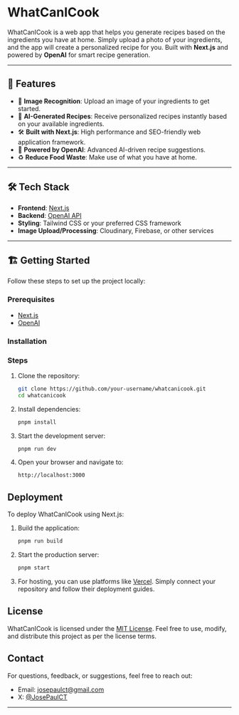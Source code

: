 # WhatCanICook

WhatCanICook is a web app that helps you generate recipes based on the ingredients you have at home. Simply upload a photo of your ingredients, and the app will create a personalized recipe for you. Built with **Next.js** and powered by **OpenAI** for smart recipe generation.

---

## 🚀 Features

- 📸 **Image Recognition**: Upload an image of your ingredients to get started.
- 🍳 **AI-Generated Recipes**: Receive personalized recipes instantly based on your available ingredients.
- 🛠 **Built with Next.js**: High performance and SEO-friendly web application framework.
- 🧠 **Powered by OpenAI**: Advanced AI-driven recipe suggestions.
- ♻️ **Reduce Food Waste**: Make use of what you have at home.

---

## 🛠️ Tech Stack

- **Frontend**: [Next.js](https://nextjs.org/)
- **Backend**: [OpenAI API](https://openai.com/api/)
- **Styling**: Tailwind CSS or your preferred CSS framework
- **Image Upload/Processing**: Cloudinary, Firebase, or other services

---

## 🏗️ Getting Started

Follow these steps to set up the project locally:

### Prerequisites

- [Next.js](https://nextjs.org/)
- [OpenAI](https://openai.com/)

### Installation

### Steps

1. Clone the repository:

   ```bash
   git clone https://github.com/your-username/whatcanicook.git
   cd whatcanicook
   ```

2. Install dependencies:

   ```bash
   pnpm install
   ```

3. Start the development server:

   ```bash
   pnpm run dev
   ```

4. Open your browser and navigate to:
   ```
   http://localhost:3000
   ```

## Deployment

To deploy WhatCanICook using Next.js:

1. Build the application:

   ```bash
   pnpm run build
   ```

2. Start the production server:

   ```bash
   pnpm start
   ```

3. For hosting, you can use platforms like [Vercel](https://vercel.com/). Simply connect your repository and follow their deployment guides.

## License

WhatCanICook is licensed under the [MIT License](LICENSE). Feel free to use, modify, and distribute this project as per the license terms.

## Contact

For questions, feedback, or suggestions, feel free to reach out:

- Email: josepaulct@gmail.com
- X: [@JosePaulCT](https://x.com/josepaulct)

---
